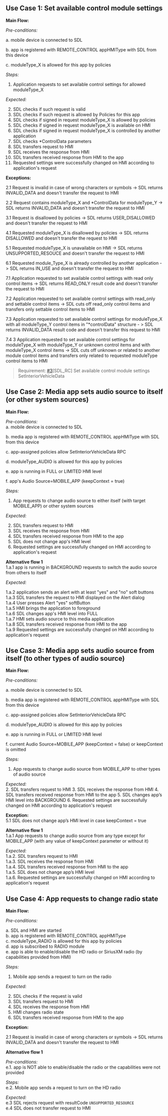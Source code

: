 ## Use Case 1: Set available control module settings

**Main Flow:**

_Pre-conditions:_

a. mobile device is connected to SDL

b. app is registered with REMOTE_CONTROL appHMIType with SDL from this device

c. moduleType_X is allowed for this app by policies

_Steps:_

1. Application requests to set available control settings for allowed moduleType_X

_Expected:_

2. SDL checks if such request is valid
3. SDL checks if such request is allowed by Policies for this app
4. SDL checks if signed in request moduleType_X is allowed by policies
5. SDL checks if signed in request moduleType_X is available on HMI
6. SDL checks if signed in request moduleType_X is controlled by another application
7. SDL checks *ControlData parameters
8. SDL transfers request to HMI
9. SDL receives the response from HMI
10. SDL transfers received response from HMI to the app
11. Requested settings were successfully changed on HMI according to application's request

**Exceptions:**

2.1 Request is invalid in case of wrong characters or symbols -> SDL returns INVALID_DATA and doesn't transfer the request to HMI

2.2 Request contains moduleType_X and *ControlData for moduleType_Y -> SDL returns INVALID_DATA and doesn't transfer the request to HMI

3.1 Request is disallowed by policies -> SDL returns USER_DISALLOWED and doesn't transfer the request to HMI

4.1 Requested moduleType_X is disallowed by policies -> SDL returns DISALLOWED and doesn't transfer the request to HMI

5.1 Requested moduleType_X is unavailable on HMI -> SDL returns UNSUPPORTED_RESOUCE and doesn't transfer the request to HMI

6.1 Requested module_Type_X is already controlled by another application -> SDL returns IN_USE and doesn't transfer the request to HMI

7.1 Application requested to set available control settings with read only control items -> SDL returns READ_ONLY result code and doesn't transfer the request to HMI

7.2 Application requested to set available control settings with read_only and settable control items -> SDL cuts off read_only control items and transfers only settable control items to HMI

7.3 Application requested to set available control settings for moduleType_X with all moduleType_Y control items in "*controlData" structure - > SDL returns INVALID_DATA result code and doesn't transfer this request to HMI

7.4 3 Application requested to set available control settings for moduleType_X with moduleType_Y or unknown control items and with moduleType_X control items -> SDL cuts off unknown or related to another module control items and transfers only related to requested moduleType control items to HMI

> Requirement: [#3](https://github.com/smartdevicelink/sdl_requirements/issues/3)[SDL_RC] Set available control module settings SetInteriorVehicleData

## Use Case 2: Media app sets audio source to itself (or other system sources)

**Main Flow:**

_Pre-conditions:_  
a. mobile device is connected to SDL  

b. media app is registered with REMOTE_CONTROL appHMIType with SDL from this device

c. app-assigned policies allow SetInteriorVehicleData RPC

d. moduleType_AUDIO is allowed for this app by policies

e. app is running in FULL or LIMITED HMI level

f. app's Audio Source=MOBILE_APP (keepContext = true)

_Steps:_  

1. App requests to change audio source to either itself (with target MOBILE_APP) or other system sources

_Expected:_  

2. SDL transfers request to HMI
3. SDL receives the response from HMI
4. SDL transfers received response from HMI to the app
5. SDL does not change app's HMI level
6. Requested settings are successfully changed on HMI according to application's request  

**Alternative flow 1**  
1.a.1 app is running in BACKGROUND requests to switch the audio source from others to itself  

_Expected:_

1.a.2 application sends an alert with at least "yes" and "no" soft buttons  
1.a.3 SDL transfers the request to HMI displayed on the Alert dialog  
1.a.4 User presses Alert "yes" softButton  
1.a.5 HMI brings the application to foreground   
1.a.6 SDL changes app's HMI level into FULL  
1.a.7 HMI sets audio source to this media application  
1.a.8 SDL transfers received response from HMI to the app  
1.a.9 Requested settings are successfully changed on HMI according to application's request
 

## Use Case 3: Media app sets audio source from itself (to other types of audio source)  

**Main Flow:**

_Pre-conditions:_

a. mobile device is connected to SDL  

b. media app is registered with REMOTE_CONTROL appHMIType with SDL from this device

c. app-assigned policies allow SetInteriorVehicleData RPC

d. moduleType_AUDIO is allowed for this app by policies

e. app is running in FULL or LIMITED HMI level

f. current Audio Source=MOBILE_APP (keepContext = false) or keepContext is omitted  

_Steps:_  

1.	App requests to change audio source from MOBILE_APP to other types of audio source

_Expected:_  
2. SDL transfers request to HMI
3. SDL receives the response from HMI
4. SDL transfers received response from HMI to the app
5. SDL changes app’s HMI level into BACKGROUND
6. Requested settings are successfully changed on HMI according to application's request  

**Exception:**  
5.1 SDL does not change app’s HMI level in case keepContext = true 

**Alternative flow 1**  
1.a.1 App requests to change audio source from any type except for MOBILE_APP (with any value of keepContext parameter or without it)  

_Expected:_  
1.a.2. SDL transfers request to HMI  
1.a.3. SDL receives the response from HMI  
1.a.4. SDL transfers received response from HMI to the app  
1.a.5. SDL does not change app’s HMI level  
1.a.6. Requested settings are successfully changed on HMI according to application's request  

## Use Case 4: App requests to change radio state  

**Main Flow:**

_Pre-conditions:_  

a.	SDL and HMI are started  
b.	app is registered with REMOTE_CONTROL appHMIType  
c.	moduleType_RADIO is allowed for this app by policies  
d.	app is subscribed to RADIO module  
e.	app is able to enable/disable the HD radio or SiriusXM radio (by capabilities provided from HMI)

_Steps:_

1.	Mobile app sends a request to turn on the radio  

_Expected:_  

2.	SDL checks if the request is valid
3.	SDL transfers request to HMI
4.	SDL receives the response from HMI
5.	HMI changes radio state
6.	SDL transfers received response from HMI to the app

**Exception:**  

2.1 Request is invalid in case of wrong characters or symbols -> SDL returns INVALID_DATA and doesn't transfer the request to HMI

**Alternative flow 1**

_Pre-conditions:_  
e.1. app is NOT able to enable/disable the radio or the capabilities were not provided

_Steps:_  
e.2. Mobile app sends a request to turn on the HD radio  

_Expected:_  
e.3 SDL rejects request with resultCode `UNSUPPORTED_RESOURCE`   
e.4 SDL does not transfer request to HMI
